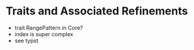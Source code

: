 # Traits and Associated Refinements

- trait RangePattern in Core?
- index is super complex
- see typst
